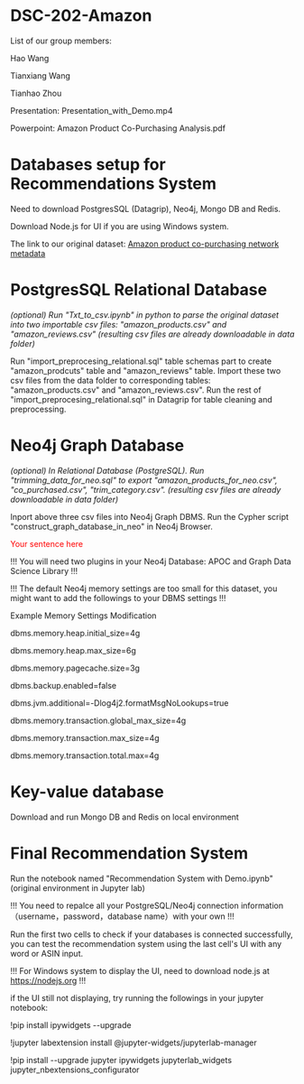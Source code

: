 # DSC-202-Amazon
List of our group members:

Hao Wang

Tianxiang Wang

Tianhao Zhou

Presentation: Presentation_with_Demo.mp4

Powerpoint: Amazon Product Co-Purchasing Analysis.pdf

# Databases setup for Recommendations System 
Need to download PostgresSQL (Datagrip), Neo4j, Mongo DB and Redis.

Download Node.js for UI if you are using Windows system.

The link to our original dataset: [Amazon product co-purchasing network metadata](https://snap.stanford.edu/data/amazon-meta.html)

# PostgresSQL Relational Database
_(optional) Run "Txt_to_csv.ipynb" in python to parse the original dataset into two importable csv files: "amazon_products.csv" and "amazon_reviews.csv" (resulting csv files are already downloadable in data folder)_

Run "import_preprocesing_relational.sql" table schemas part to create "amazon_prodcuts" table and "amazon_reviews" table. Import these two csv files from the data folder to corresponding tables: "amazon_products.csv" and "amazon_reviews.csv". Run the rest of "import_preprocesing_relational.sql" in Datagrip for table cleaning and preprocessing.


# Neo4j Graph Database
_(optional) In Relational Database (PostgreSQL). Run "trimming_data_for_neo.sql" to export "amazon_products_for_neo.csv", "co_purchased.csv", "trim_category.csv". (resulting csv files are already downloadable in data folder)_

Inport above three csv files into Neo4j Graph DBMS. Run the Cypher script "construct_graph_database_in_neo" in Neo4j Browser. 

<span style="color: red;">Your sentence here</span>

!!! You will need two plugins in your Neo4j Database: APOC and Graph Data Science Library !!! 

!!! The default Neo4j memory settings are too small for this dataset, you might want to add the followings to your DBMS settings !!!

Example Memory Settings Modification

dbms.memory.heap.initial_size=4g

dbms.memory.heap.max_size=6g

dbms.memory.pagecache.size=3g

dbms.backup.enabled=false

dbms.jvm.additional=-Dlog4j2.formatMsgNoLookups=true

dbms.memory.transaction.global_max_size=4g

dbms.memory.transaction.max_size=4g

dbms.memory.transaction.total.max=4g

# Key-value database
Download and run Mongo DB and Redis on local environment

# Final Recommendation System

Run the notebook named "Recommendation System with Demo.ipynb" (original environment in Jupyter lab)

!!! You need to repalce all your PostgreSQL/Neo4j connection information （username，password，database name）with your own !!!

Run the first two cells to check if your databases is connected successfully, you can test the recommendation system using the last cell's UI with any word or ASIN input.

!!! For Windows system to display the UI, need to download node.js at https://nodejs.org !!!

if the UI still not displaying, try running the followings in your jupyter notebook:

!pip install ipywidgets --upgrade

!jupyter labextension install @jupyter-widgets/jupyterlab-manager

!pip install --upgrade jupyter ipywidgets jupyterlab_widgets jupyter_nbextensions_configurator



